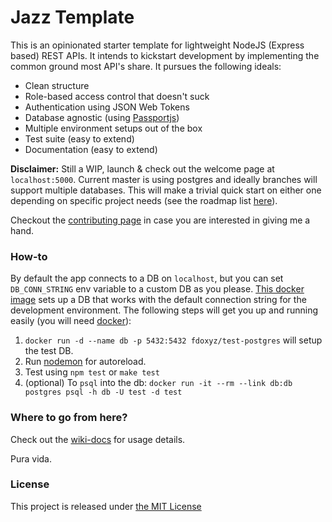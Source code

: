 # Jazz Template

This is an opinionated starter template for lightweight NodeJS (Express based) REST APIs. It intends to kickstart development by implementing the common ground most API's share. It pursues the following ideals:

* Clean structure
* Role-based access control that doesn't suck
* Authentication using JSON Web Tokens
* Database agnostic (using [Passportjs](http://passportjs.org/))
* Multiple environment setups out of the box
* Test suite (easy to extend)
* Documentation (easy to extend)

__Disclaimer:__ Still a WIP, launch & check out the welcome page at `localhost:5000`. Current master is using postgres and ideally branches will support multiple databases. This will make a trivial quick start on either one depending on specific project needs (see the roadmap list [here](https://github.com/fdoxyz/jazz/blob/master/CONTRIBUTING.md#branches)).

Checkout the [contributing page](https://github.com/fdoxyz/jazz/blob/master/CONTRIBUTING.md) in case you are interested in giving me a hand.

### How-to

By default the app connects to a DB on `localhost`, but you can set `DB_CONN_STRING` env variable to a custom DB as you please. [This docker image](https://hub.docker.com/r/fdoxyz/test-postgres/) sets up a DB that works with the default connection string for the development environment. The following steps will get you up and running easily (you will need [docker](https://docs.docker.com/engine/installation/)):

1. `docker run -d --name db -p 5432:5432 fdoxyz/test-postgres` will setup the test DB.
2. Run [nodemon](https://www.npmjs.com/package/nodemon) for autoreload.
3. Test using `npm test` or `make test`
4. (optional) To `psql` into the db: `docker run -it --rm --link db:db postgres psql -h db -U test -d test`

### Where to go from here?

Check out the [wiki-docs](https://github.com/fdoxyz/jazz/wiki/API-Docs) for usage details.

Pura vida.

### License

This project is released under [the MIT License](https://github.com/fdoxyz/jazz/blob/master/LICENSE)
